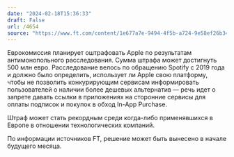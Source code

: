 ```yaml
---
date: "2024-02-18T15:36:33"
draft: False
url: /4654
source: "https://www.ft.com/content/1e677a7e-9494-4f5b-a724-9e58ef26b34f"
---
```


Еврокомиссия планирует оштрафовать Apple по результатам антимонопольного расследования. Сумма штрафа может достигнуть 500 млн евро. Расследование велось по обращению Spotify с 2019 года и должно было определить, использует ли Apple свою платформу, чтобы не позволить конкурирующим сервисам информировать пользователей о наличии более дешевых альтернатив — речь идет о запрете давать ссылки в приложениях на сторонние сервисы для оплаты подписок и покупок в обход In-App Purchase.

Штраф может стать рекордным среди когда-либо применявшихся в Европе в отношении технологических компаний.

По информации источников FT, решение может быть вынесено в начале будущего месяца.

